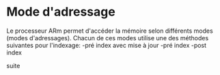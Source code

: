 Mode d'adressage
================

Le processeur ARm permet d'accéder la mémoire selon différents modes (modes d'adressages). Chacun de ces modes utilise une des méthodes suivantes pour l'indexage:
-pré index avec mise à jour
-pré index
-post index

suite
